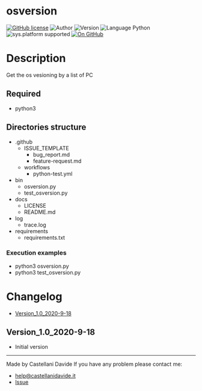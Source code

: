 # osversion
[![GitHub license](https://img.shields.io/badge/licence-GNU-green?style=flat)](https://github.com/CastellaniDavide/cpp-osversion/blob/master/LICENSE) ![Author](https://img.shields.io/badge/author-Castellani%20Davide-green?style=flat) ![Version](https://img.shields.io/badge/version-v1.0-blue?style=flat) ![Language Python](https://img.shields.io/badge/language-Python-yellowgreen?style=flat) ![sys.platform supported](https://img.shields.io/badge/OS%20platform%20supported-Linux,%20Windows%20&%20Mac%20OS-blue?style=flat) [![On GitHub](https://img.shields.io/badge/on%20GitHub-True-green?style=flat&logo=github)](https://github.com/CastellaniDavide/osversion)

# Description
Get the os vesioning by a list of PC

## Required
 - python3
 
## Directories structure
 - .github
   - ISSUE_TEMPLATE
     - bug_report.md
     - feature-request.md
   - workflows
     - python-test.yml
 - bin
   - osversion.py
   - test_osversion.py
 - docs
   - LICENSE
   - README.md
 - log
   - trace.log
 - requirements
   - requirements.txt
   
### Execution examples
 - python3 osversion.py
 - python3 test_osversion.py

# Changelog
 - [Version_1.0_2020-9-18](#Version_10_2020-9-18)

## Version_1.0_2020-9-18
 - Initial version

---
Made by Castellani Davide 
If you have any problem please contact me:
- help@castellanidavide.it
- [Issue](https://github.com/CastellaniDavide/osversion/issues)
